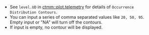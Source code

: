 - See `level.UD` in [ctmm::plot.telemetry](https://ctmm-initiative.github.io/ctmm/reference/plot.telemetry.html) for details of `Occurrence Distribution Contours`.
- You can input a series of comma separated values like `20, 50, 95`. Empty input or "NA" will turn off the contours.
- If input is empty, no contour will be displayed.

